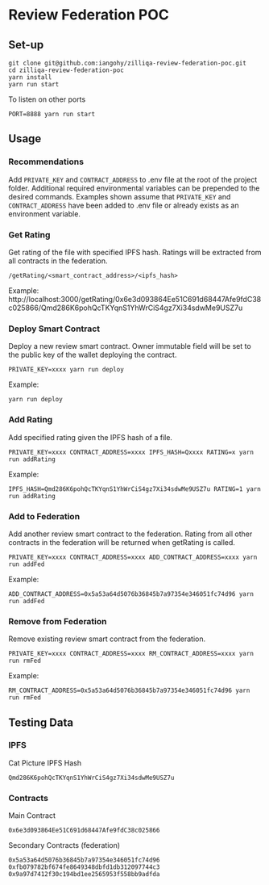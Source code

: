 # Review Federation POC

## Set-up
```
git clone git@github.com:iangohy/zilliqa-review-federation-poc.git
cd zilliqa-review-federation-poc
yarn install
yarn run start
```

To listen on other ports
```
PORT=8888 yarn run start
```

## Usage
### Recommendations
Add `PRIVATE_KEY` and `CONTRACT_ADDRESS` to .env file at the root of the project folder. Additional required environmental variables can be prepended to the desired commands. Examples shown assume that `PRIVATE_KEY` and `CONTRACT_ADDRESS` have been added to .env file or already exists as an environment variable.
### Get Rating
Get rating of the file with specified IPFS hash. Ratings will be extracted from all contracts in the federation.
```
/getRating/<smart_contract_address>/<ipfs_hash>
```
Example: http://localhost:3000/getRating/0x6e3d093864Ee51C691d68447Afe9fdC38c025866/Qmd286K6pohQcTKYqnS1YhWrCiS4gz7Xi34sdwMe9USZ7u

### Deploy Smart Contract
Deploy a new review smart contract. Owner immutable field will be set to the public key of the wallet deploying the contract.
```
PRIVATE_KEY=xxxx yarn run deploy
```
Example: 
```
yarn run deploy
```
### Add Rating
Add specified rating given the IPFS hash of a file.
```
PRIVATE_KEY=xxxx CONTRACT_ADDRESS=xxxx IPFS_HASH=Qxxxx RATING=x yarn run addRating
```
Example: 
```
IPFS_HASH=Qmd286K6pohQcTKYqnS1YhWrCiS4gz7Xi34sdwMe9USZ7u RATING=1 yarn run addRating
```

### Add to Federation
Add another review smart contract to the federation. Rating from all other contracts in the federation will be returned when getRating is called.
```
PRIVATE_KEY=xxxx CONTRACT_ADDRESS=xxxx ADD_CONTRACT_ADDRESS=xxxx yarn run addFed
```
Example:
```
ADD_CONTRACT_ADDRESS=0x5a53a64d5076b36845b7a97354e346051fc74d96 yarn run addFed
```

### Remove from Federation
Remove existing review smart contract from the federation.
```
PRIVATE_KEY=xxxx CONTRACT_ADDRESS=xxxx RM_CONTRACT_ADDRESS=xxxx yarn run rmFed
```
Example:
```
RM_CONTRACT_ADDRESS=0x5a53a64d5076b36845b7a97354e346051fc74d96 yarn run rmFed
```

## Testing Data
### IPFS
Cat Picture IPFS Hash
```
Qmd286K6pohQcTKYqnS1YhWrCiS4gz7Xi34sdwMe9USZ7u
```

### Contracts
Main Contract
```
0x6e3d093864Ee51C691d68447Afe9fdC38c025866
```

Secondary Contracts (federation)
```
0x5a53a64d5076b36845b7a97354e346051fc74d96
0xfb079782bf674fe8649348dbfd1db312097744c3
0x9a97d7412f30c194bd1ee2565953f558bb9adfda
```